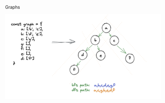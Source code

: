 Graphs 


![graph](https://github.com/citta-lab/DSA/blob/6cd698be50f9129837a8cd76ea473de913a4e930/graphs/blob/Screen%20Shot%202021-10-05%20at%208.26.22%20PM.png )